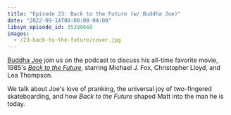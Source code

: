 ```yaml
---
title: "Episode 23: Back to the Future (w/ Buddha Joe)"
date: "2022-09-14T00:00:00-04:00"
libsyn_episode_id: 35390660
images:
  - /23-back-to-the-future/cover.jpg
---
```


[Buddha Joe](https://www.buddhajoecomedy.com) join us on the podcast to discuss his all-time favorite movie, 1985's [_Back to the Future_](https://www.imdb.com/title/tt0088763/), starring Michael J. Fox, Christopher Lloyd, and Lea Thompson.

We talk about Joe's love of pranking, the universal joy of two-fingered skateboarding, and how _Back to the Future_ shaped Matt into the man he is today.
